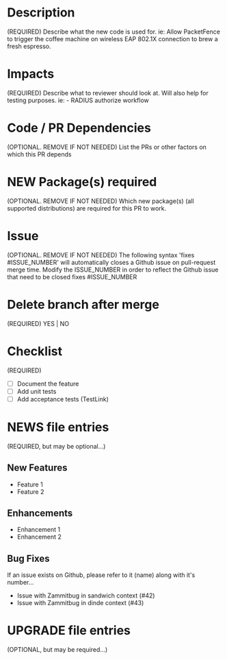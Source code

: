 # Description
(REQUIRED)
Describe what the new code is used for.
ie: Allow PacketFence to trigger the coffee machine on wireless EAP 802.1X connection to brew a fresh espresso.

# Impacts
(REQUIRED)
Describe what to reviewer should look at. Will also help for testing purposes.
ie: - RADIUS authorize workflow

# Code / PR Dependencies
(OPTIONAL. REMOVE IF NOT NEEDED)
List the PRs or other factors on which this PR depends

# NEW Package(s) required
(OPTIONAL. REMOVE IF NOT NEEDED)
Which new package(s) (all supported distributions) are required for this PR to work.

# Issue
(OPTIONAL. REMOVE IF NOT NEEDED)
The following syntax 'fixes #ISSUE_NUMBER' will automatically closes a Github issue on pull-request merge time.
Modify the ISSUE_NUMBER in order to reflect the Github issue that need to be closed
fixes #ISSUE_NUMBER

# Delete branch after merge
(REQUIRED)
YES | NO

# Checklist
(REQUIRED)
- [ ] Document the feature
- [ ] Add unit tests
- [ ] Add acceptance tests (TestLink)

# NEWS file entries
(REQUIRED, but may be optional...)
## New Features
* Feature 1
* Feature 2

## Enhancements
* Enhancement 1
* Enhancement 2

## Bug Fixes
If an issue exists on Github, please refer to it (name) along with it's number...
* Issue with Zammitbug in sandwich context (#42)
* Issue with Zammitbug in dinde context (#43)

# UPGRADE file entries
(OPTIONAL, but may be required...)
